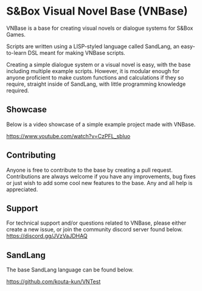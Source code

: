 # S&Box Visual Novel Base (VNBase)

VNBase is a base for creating visual novels or dialogue systems for S&Box Games.

Scripts are written using a LISP-styled language called SandLang, an easy-to-learn DSL meant for making VNBase scripts.

Creating a simple dialogue system or a visual novel is easy, with the base including multiple example scripts. However, it is modular enough for anyone proficient to make custom functions and calculations if they so require, straight inside of SandLang, with little programming knowledge required.

## Showcase

Below is a video showcase of a simple example project made with VNBase.

https://www.youtube.com/watch?v=CzPFL_sbluo

## Contributing

Anyone is free to contribute to the base by creating a pull request. Contributions are always welcome if you have any improvements, bug fixes or just wish to add some cool new features to the base. Any and all help is appreciated.

## Support

For technical support and/or questions related to VNBase, please either create a new issue, or join the community discord server found below.
https://discord.gg/JVzVaJDHAQ

## SandLang

The base SandLang language can be found below.

https://github.com/kouta-kun/VNTest
